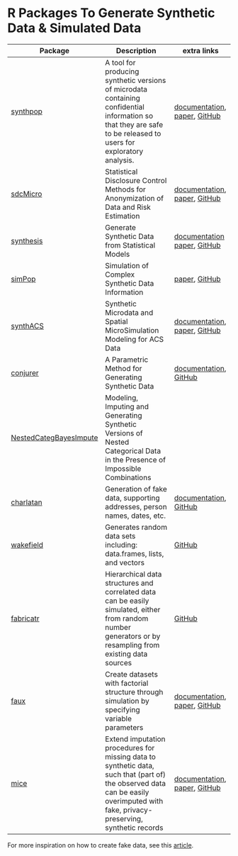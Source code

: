 # R Packages To Generate Synthetic Data & Simulated Data

| Package | Description | extra links |
|---------|-------------|--------------|
| [synthpop](https://cran.r-project.org/web/packages/synthpop/index.html) | A tool for producing synthetic versions of microdata containing confidential information so that they are safe to be released to users for exploratory analysis. | [documentation](https://cran.r-project.org/web/packages/synthpop/index.html), [paper](https://www.jstatsoft.org/article/view/v074i11), [GitHub](https://github.com/bnowok/synthpop)
| [sdcMicro](https://cran.r-project.org/web/packages/sdcMicro/index.html) | Statistical Disclosure Control Methods for Anonymization of Data and Risk Estimation | [documentation](https://cran.r-project.org/web/packages/sdcMicro/vignettes/recordSwapping.html), [paper](https://doi.org/10.18637%2Fjss.v067.i04), [GitHub](https://github.com/sdcTools/sdcMicro)
| [synthesis](https://cran.r-project.org/web/packages/synthesis/index.html) | Generate Synthetic Data from Statistical Models | [documentation](https://sdctools.github.io/sdcMicro/index.html) [paper](https://doi.org/10.1016%2Fj.advwatres.2019.103430), [GitHub](https://github.com/zejiang-unsw/synthesis/issues)
| [simPop](https://cran.r-project.org/web/packages/simPop/index.html) | Simulation of Complex Synthetic Data Information | [paper](https://doi.org/10.18637%2Fjss.v079.i10), [GitHub](https://github.com/statistikat/simPop)
| [synthACS](https://cran.r-project.org/web/packages/synthACS/index.html) | Synthetic Microdata and Spatial MicroSimulation Modeling for ACS Data | [documentation](https://cran.r-project.org/web/packages/synthACS/vignettes/jss_synthACS.pdf), [paper](https://doi.org/10.18637%2Fjss.v104.i07), [GitHub](https://github.com/alexWhitworth/synthACS)
| [conjurer](https://cran.r-project.org/web/packages/conjurer/index.html) | A Parametric Method for Generating Synthetic Data | [documentation](https://cran.r-project.org/web/packages/conjurer/vignettes/introduction_to_conjurer.html), [GitHub](https://github.com/SidharthMacherla/conjurer)
| [NestedCategBayesImpute](https://cran.r-project.org/web/packages/NestedCategBayesImpute/index.html) | Modeling, Imputing and Generating Synthetic Versions of Nested Categorical Data in the Presence of Impossible Combinations |
| [charlatan](https://cran.r-project.org/web/packages/charlatan/index.html) | Generation of fake data, supporting addresses, person names, dates, etc. | [documentation](https://cran.r-project.org/web/packages/charlatan/vignettes/charlatan.html), [GitHub](https://github.com/ropensci/charlatan)
| [wakefield](https://cran.r-project.org/web/packages/wakefield/index.html) | Generates random data sets including: data.frames, lists, and vectors | [GitHub](https://github.com/trinker/wakefield)
| [fabricatr](https://cran.r-project.org/web/packages/fabricatr/index.html) | Hierarchical data structures and correlated data can be easily simulated, either from random number generators or by resampling from existing data sources | [GitHub](https://github.com/DeclareDesign/fabricatr)
| [faux](https://cran.r-project.org/web/packages/faux/index.html) | Create datasets with factorial structure through simulation by specifying variable parameters | [documentation](https://debruine.github.io/faux/), [paper](https://doi.org/10.5281%2Fzenodo.2669586), [GitHub](https://github.com/debruine/faux)
| [mice](https://cran.r-project.org/web/packages/mice/index.html) | Extend imputation procedures for missing data to synthetic data, such that (part of) the observed data can be easily overimputed with fake, privacy-preserving, synthetic records | [documentation](https://www.gerkovink.com/miceVignettes/synthetic/synthetic.html), [paper](https://www.mdpi.com/2624-8611/3/4/45), [GitHub](https://github.com/amices/mice)

For more inspiration on how to create fake data, see this [article](https://rviews.rstudio.com/2020/09/09/fake-data-with-r/).


